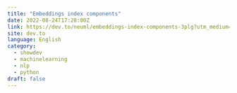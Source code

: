```yaml
---
title: "Embeddings index components"
date: 2022-08-24T17:28:00Z
link: https://dev.to/neuml/embeddings-index-components-3plg?utm_medium=RSS&utm_source=news.12bit.vn
site: dev.to
language: English
category:
  - showdev
  - machinelearning
  - nlp
  - python
draft: false
---
```

